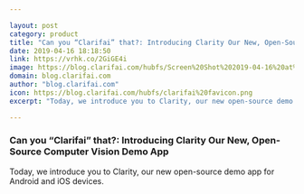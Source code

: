```yaml
---

layout: post
category: product
title: "Can you “Clarifai” that?: Introducing Clarity Our New, Open-Source Computer Vision Demo App"
date: 2019-04-16 18:18:50
link: https://vrhk.co/2GiGE4i
image: https://blog.clarifai.com/hubfs/Screen%20Shot%202019-04-16%20at%2012.43.30%20PM.png#keepProtocol
domain: blog.clarifai.com
author: "blog.clarifai.com"
icon: https://blog.clarifai.com/hubfs/clarifai%20favicon.png
excerpt: "Today, we introduce you to Clarity, our new open-source demo app for Android and iOS devices."

---
```


### Can you “Clarifai” that?: Introducing Clarity Our New, Open-Source Computer Vision Demo App

Today, we introduce you to Clarity, our new open-source demo app for Android and iOS devices.